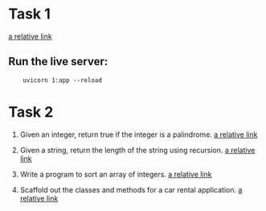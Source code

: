 # Task 1
[a relative link](1.py)

## Run the live server:
        uvicorn 1:app --reload


# Task 2

1. Given an integer, return true if the integer is a palindrome.
[a relative link](2_1.py)

2. Given a string, return the length of the string using recursion. 
[a relative link](2_2.py)

3. Write a program to sort an array of integers.
[a relative link](2_3.py)

4. Scaffold out the classes and methods for a car rental application.
[a relative link](2_4.py)